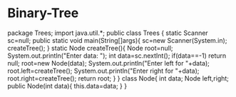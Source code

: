 # Binary-Tree

package Trees;
import java.util.*;
public class Trees {
    static Scanner sc=null;
    public static void main(String[]args){
      sc=new Scanner(System.in);
      createTree();
    }
    static Node createTree(){
        Node root=null;
        System.out.println("Enter data: ");
         int data=sc.nextInt();
         if(data==-1) return null;
         root=new Node(data);
        System.out.println("Enter left for "+data);
        root.left=createTree();
        System.out.println("Enter right for "+data);
        root.right=createTree();
        return root;
    }
}
class Node{
    int data;
    Node left,right;
    public Node(int data){
        this.data=data;
    }
}
